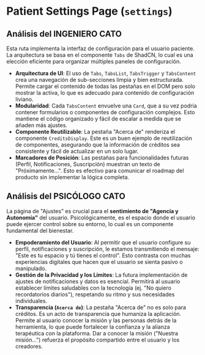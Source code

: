 # Patient Settings Page (`settings`)

## Análisis del INGENIERO CATO

Esta ruta implementa la interfaz de configuración para el usuario paciente. La arquitectura se basa en el componente `Tabs` de ShadCN, lo cual es una elección eficiente para organizar múltiples paneles de configuración.

-   **Arquitectura de UI**: El uso de `Tabs`, `TabsList`, `TabsTrigger` y `TabsContent` crea una navegación de sub-secciones limpia y bien estructurada. Permite cargar el contenido de todas las pestañas en el DOM pero solo mostrar la activa, lo que es adecuado para contenido de configuración liviano.
-   **Modularidad**: Cada `TabsContent` envuelve una `Card`, que a su vez podría contener formularios o componentes de configuración complejos. Esto mantiene el código organizado y fácil de escalar a medida que se añaden más ajustes.
-   **Componente Reutilizable**: La pestaña "Acerca de" renderiza el componente `CreditsDisplay`. Este es un buen ejemplo de reutilización de componentes, asegurando que la información de créditos sea consistente y fácil de actualizar en un solo lugar.
-   **Marcadores de Posición**: Las pestañas para funcionalidades futuras (Perfil, Notificaciones, Suscripción) muestran un texto de "Próximamente...". Esto es efectivo para comunicar el roadmap del producto sin implementar la lógica completa.

## Análisis del PSICÓLOGO CATO

La página de "Ajustes" es crucial para el **sentimiento de "Agencia y Autonomía"** del usuario. Psicológicamente, es el espacio donde el usuario puede ejercer control sobre su entorno, lo cual es un componente fundamental del bienestar.

-   **Empoderamiento del Usuario**: Al permitir que el usuario configure su perfil, notificaciones y suscripción, le estamos transmitiendo el mensaje: "Este es tu espacio y tú tienes el control". Esto contrasta con muchas experiencias digitales que hacen que el usuario se sienta pasivo o manipulado.
-   **Gestión de la Privacidad y los Límites**: La futura implementación de ajustes de notificaciones y datos es esencial. Permitirá al usuario establecer límites saludables con la tecnología (ej. "No quiero recordatorios diarios"), respetando su ritmo y sus necesidades individuales.
-   **Transparencia (`Acerca de`)**: La pestaña "Acerca de" no es solo para créditos. Es un acto de transparencia que humaniza la aplicación. Permite al usuario conocer la misión y las personas detrás de la herramienta, lo que puede fortalecer la confianza y la alianza terapéutica con la plataforma. Dar a conocer la misión ("Nuestra misión...") refuerza el propósito compartido entre el usuario y los creadores.
